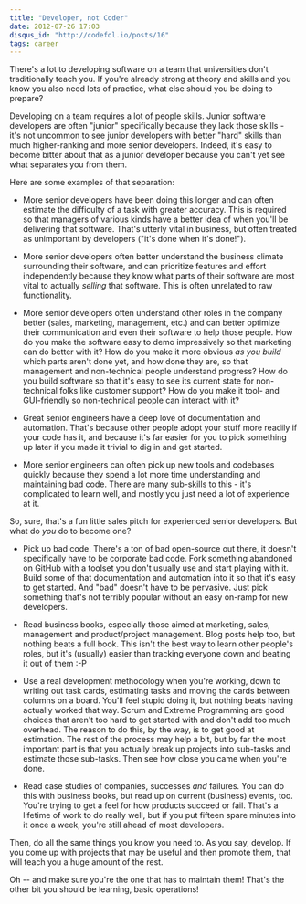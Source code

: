 ```yaml
---
title: "Developer, not Coder"
date: 2012-07-26 17:03
disqus_id: "http://codefol.io/posts/16"
tags: career
---
```

There's a lot to developing software on a team that universities don't
traditionally teach you. If you're already strong at theory and
skills and you know you also need lots of practice, what else should
you be doing to prepare?

Developing on a team requires a lot of people skills. Junior software
developers are often "junior" specifically because they lack those
skills - it's not uncommon to see junior developers with better "hard"
skills than much higher-ranking and more senior developers. Indeed,
it's easy to become bitter about that as a junior developer because
you can't yet see what separates you from them.

Here are some examples of that separation:

- More senior developers have been doing this longer and can often
  estimate the difficulty of a task with greater accuracy. This is
  required so that managers of various kinds have a better idea of
  when you'll be delivering that software. That's utterly vital in
  business, but often treated as unimportant by developers ("it's done
  when it's done!").

- More senior developers often better understand the business climate
  surrounding their software, and can prioritize features and effort
  independently because they know what parts of their software are
  most vital to actually *selling* that software. This is often
  unrelated to raw functionality.

- More senior developers often understand other roles in the company
  better (sales, marketing, management, etc.) and can better optimize
  their communication and even their software to help those people.
  How do you make the software easy to demo impressively so that
  marketing can do better with it? How do you make it more obvious
  *as you build* which parts aren't done yet, and how done they are,
  so that management and non-technical people understand progress?
  How do you build software so that it's easy to see its current state
  for non-technical folks like customer support? How do you make it
  tool- and GUI-friendly so non-technical people can interact with it?

- Great senior engineers have a deep love of documentation and
  automation. That's because other people adopt your stuff more
  readily if your code has it, and because it's far easier for you to
  pick something up later if you made it trivial to dig in and get
  started.

- More senior engineers can often pick up new tools and codebases
  quickly because they spend a lot more time understanding and
  maintaining bad code. There are many sub-skills to this - it's
  complicated to learn well, and mostly you just need a lot of
  experience at it.

So, sure, that's a fun little sales pitch for experienced senior
developers. But what do *you* do to become one?

- Pick up bad code. There's a ton of bad open-source out there, it
  doesn't specifically have to be corporate bad code. Fork something
  abandoned on GitHub with a toolset you don't usually use and start
  playing with it. Build some of that documentation and automation
  into it so that it's easy to get started. And "bad" doesn't have to
  be pervasive. Just pick something that's not terribly popular
  without an easy on-ramp for new developers.

- Read business books, especially those aimed at marketing, sales,
  management and product/project management. Blog posts help too, but
  nothing beats a full book. This isn't the best way to learn other
  people's roles, but it's (usually) easier than tracking everyone
  down and beating it out of them :-P

- Use a real development methodology when you're working, down to
  writing out task cards, estimating tasks and moving the cards
  between columns on a board. You'll feel stupid doing it, but
  nothing beats having actually worked that way. Scrum and Extreme
  Programming are good choices that aren't too hard to get started
  with and don't add too much overhead. The reason to do this, by the
  way, is to get good at estimation. The rest of the process may help
  a bit, but by far the most important part is that you actually break
  up projects into sub-tasks and estimate those sub-tasks. Then see
  how close you came when you're done.

- Read case studies of companies, successes *and* failures. You can
  do this with business books, but read up on current (business)
  events, too. You're trying to get a feel for how products succeed
  or fail. That's a lifetime of work to do really well, but if you
  put fifteen spare minutes into it once a week, you're still ahead of
  most developers.

Then, do all the same things you know you need to. As you say,
develop. If you come up with projects that may be useful and then
promote them, that will teach you a huge amount of the rest.

Oh -- and make sure you're the one that has to maintain them! That's
the other bit you should be learning, basic operations!

